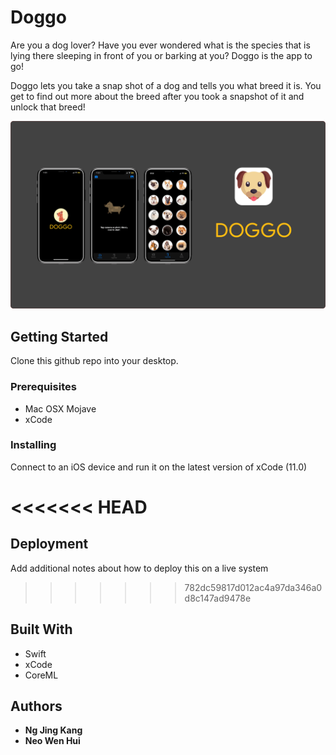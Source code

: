 # Doggo

Are you a dog lover? Have you ever wondered what is the species that is lying there sleeping in front of you or barking at you? Doggo is the app to go! 

Doggo lets you take a snap shot of a dog and tells you what breed it is. You get to find out more about the breed after you took a snapshot of it and unlock that breed!

![GUI](https://github.com/jingkang97/Doggo/blob/master/GUIImages/DoggoGUI.png)

## Getting Started

Clone this github repo into your desktop.

### Prerequisites

* Mac OSX Mojave
* xCode

### Installing

Connect to an iOS device and run it on the latest version of xCode (11.0) 

<<<<<<< HEAD
=======
## Deployment

Add additional notes about how to deploy this on a live system

>>>>>>> 782dc59817d012ac4a97da346a0d8c147ad9478e
## Built With

* Swift
* xCode
* CoreML

## Authors

* **Ng Jing Kang** 
* **Neo Wen Hui** 


